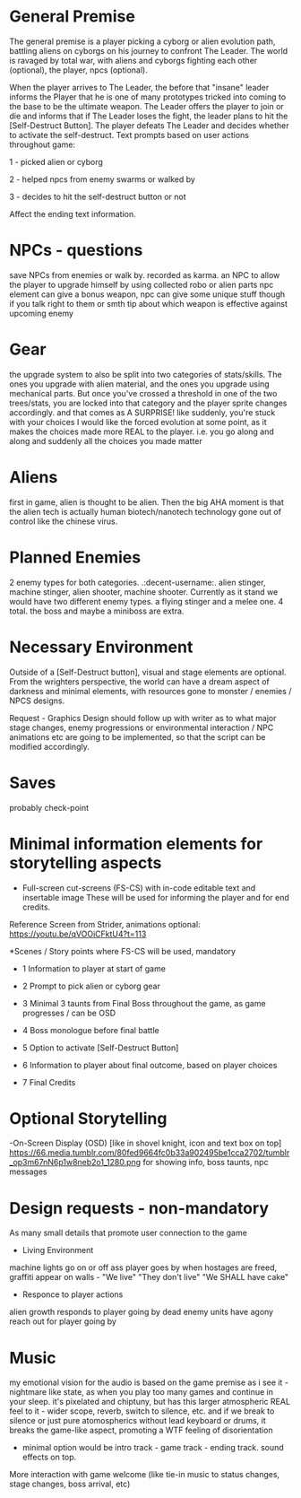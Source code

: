 # General Premise

The general premise is a player picking a cyborg or alien evolution path, battling aliens on cyborgs on his journey to confront The Leader.
The world is ravaged by total war, with aliens and cyborgs fighting each other (optional), the player, npcs (optional).

When the player arrives to The Leader, the before that "insane" leader informs the Player that he is one of many prototypes tricked into coming to 
the base to be the ultimate weapon. The Leader offers the player to join or die and informs that if The Leader loses the fight, the leader plans to hit 
the [Self-Destruct Button]. The player defeats The Leader and decides whether to activate the self-destruct. Text prompts based on user actions throughout game:

1 - picked alien or cyborg

2 - helped npcs from enemy swarms or walked by

3 - decides to hit the self-destruct button or not

Affect the ending text information. 

# NPCs - questions

save NPCs from enemies or walk by. recorded as karma. 
an NPC to allow the player to upgrade himself by using collected robo or alien parts
npc element can give a bonus weapon, npc can give some unique stuff though if you talk right to them or smth
tip about which weapon is effective against upcoming enemy

# Gear 

the upgrade system to also be split into two categories of stats/skills. The ones you upgrade with alien material, and the ones you upgrade using mechanical parts.
But once you've crossed a threshold in one of the two trees/stats, you are locked into that category and the player sprite changes accordingly.
and that comes as A SURPRISE! like suddenly, you're stuck with your choices
I would like the forced evolution at some point, as it makes the choices made more REAL to the player.
i.e. you go along and along and suddenly all the choices you made matter


# Aliens

first in game, alien is thought to be alien. Then the big AHA moment is that the alien tech is actually human biotech/nanotech technology gone out of control
like the chinese virus.

# Planned Enemies

2 enemy types for both categories.
.:decent-username:. alien stinger, machine stinger, alien shooter, machine shooter.
Currently as it stand we would have two different enemy types. a flying stinger and a melee one. 4 total. the boss and maybe a miniboss are extra.

# Necessary Environment

Outside of a [Self-Destruct button], visual and stage elements are optional. From the wrighters perspective, the world can have a dream aspect of darkness and minimal elements, with resources gone to monster / enemies / NPCS designs.

Request - Graphics Design should follow up with writer as to what major stage changes, enemy progressions or environmental interaction / NPC animations etc are going to be implemented, so that the script can be modified accordingly.

# Saves

probably check-point 

# Minimal information elements for storytelling aspects

* Full-screen cut-screens (FS-CS) with in-code editable text and insertable image 
These will be used for informing the player and for end credits.

Reference Screen from Strider, animations optional: 
https://youtu.be/qVOOiCFktU4?t=113

*Scenes / Story points where FS-CS will be used, mandatory

- 1 Information to player at start of game
- 2 Prompt to pick alien or cyborg gear

- 3 Minimal 3 taunts from Final Boss throughout the game, as game progresses / can be OSD

- 4 Boss monologue before final battle
- 5 Option to activate [Self-Destruct Button]

- 6 Information to player about final outcome, based on player choices

- 7 Final Credits

# Optional Storytelling

-On-Screen Display (OSD) [like in shovel knight, icon and text box on top] 
https://66.media.tumblr.com/80fed9664fc0b33a902495be1cca2702/tumblr_op3m67nN6p1w8neb2o1_1280.png
for showing info, boss taunts, npc messages


# Design requests  - non-mandatory

As many small details that promote user connection to the game


* Living Environment

machine lights go on or off ass player goes by
when hostages are freed, graffiti appear on walls - "We live" "They don't live" "We SHALL have cake"

* Responce to player actions 

alien growth responds to player going by
dead enemy units have agony reach out for player going by

# Music

my emotional vision for the audio is based on the game premise as i see it - nightmare like state, as when you play too many games and continue in your sleep. it's pixelated and chiptuny, but has this larger atmospheric REAL feel to it - wider scope, reverb, switch to silence, etc.
and if we break to silence or just pure atomospherics without lead keyboard or drums, it breaks the game-like aspect, promoting a WTF feeling of disorientation


- minimal option would be intro track - game track - ending track. sound effects on top.

More interaction with game welcome (like tie-in music to status changes, stage changes, boss arrival, etc)

